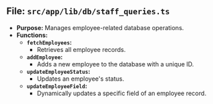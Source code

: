 ## File: `src/app/lib/db/staff_queries.ts`
- **Purpose:** Manages employee-related database operations.
- **Functions:**
  - **`fetchEmployees`:**
    - Retrieves all employee records.
  - **`addEmployee`:**
    - Adds a new employee to the database with a unique ID.
  - **`updateEmployeeStatus`:**
    - Updates an employee's status.
  - **`updateEmployeeField`:**
    - Dynamically updates a specific field of an employee record.